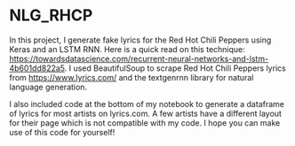 # NLG_RHCP
In this project, I generate fake lyrics for the Red Hot Chili Peppers using Keras and an LSTM RNN. Here is a quick read on this technique: https://towardsdatascience.com/recurrent-neural-networks-and-lstm-4b601dd822a5. I used BeautifulSoup to scrape Red Hot Chili Peppers lyrics from https://www.lyrics.com/ and the textgenrnn library for natural language generation.

I also included code at the bottom of my notebook to generate a dataframe of lyrics for most artists on lyrics.com. A few artists have a different layout for their page which is not compatible with my code. I hope you can make use of this code for yourself!
